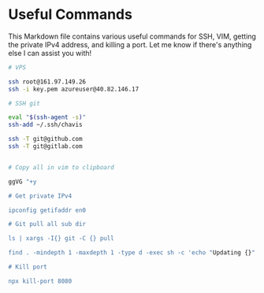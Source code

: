 # Useful Commands
This Markdown file contains various useful commands for SSH, VIM, getting the private IPv4 address, and killing a port. Let me know if there's anything else I can assist you with!




```bash
# VPS

ssh root@161.97.149.26
ssh -i key.pem azureuser@40.82.146.17

# SSH git

eval "$(ssh-agent -s)"
ssh-add ~/.ssh/chavis

ssh -T git@github.com
ssh -T git@gitlab.com


# Copy all in vim to clipboard

ggVG "+y

# Get private IPv4

ipconfig getifaddr en0

# Git pull all sub dir

ls | xargs -I{} git -C {} pull

find . -mindepth 1 -maxdepth 1 -type d -exec sh -c 'echo "Updating {}" && cd "{}" && git pull' \;

# Kill port

npx kill-port 8080

```
